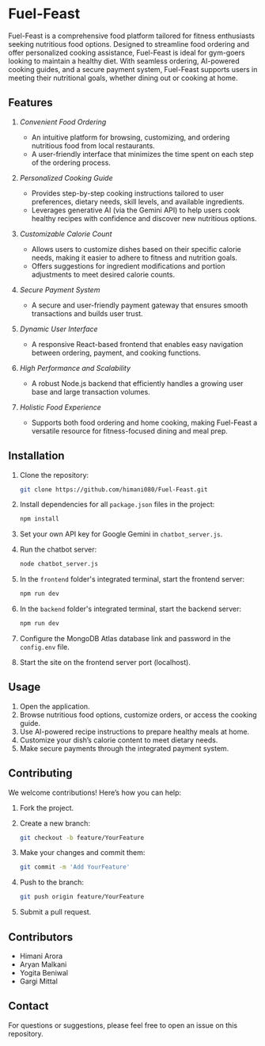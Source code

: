 # Fuel-Feast

Fuel-Feast is a comprehensive food platform tailored for fitness enthusiasts seeking nutritious food options. Designed to streamline food ordering and offer personalized cooking assistance, Fuel-Feast is ideal for gym-goers looking to maintain a healthy diet. With seamless ordering, AI-powered cooking guides, and a secure payment system, Fuel-Feast supports users in meeting their nutritional goals, whether dining out or cooking at home.

## Features

1. *Convenient Food Ordering*  
   - An intuitive platform for browsing, customizing, and ordering nutritious food from local restaurants.
   - A user-friendly interface that minimizes the time spent on each step of the ordering process.

2. *Personalized Cooking Guide*  
   - Provides step-by-step cooking instructions tailored to user preferences, dietary needs, skill levels, and available ingredients.
   - Leverages generative AI (via the Gemini API) to help users cook healthy recipes with confidence and discover new nutritious options.

3. *Customizable Calorie Count*  
   - Allows users to customize dishes based on their specific calorie needs, making it easier to adhere to fitness and nutrition goals.
   - Offers suggestions for ingredient modifications and portion adjustments to meet desired calorie counts.

4. *Secure Payment System*  
   - A secure and user-friendly payment gateway that ensures smooth transactions and builds user trust.

5. *Dynamic User Interface*  
   - A responsive React-based frontend that enables easy navigation between ordering, payment, and cooking functions.

6. *High Performance and Scalability*  
   - A robust Node.js backend that efficiently handles a growing user base and large transaction volumes.

7. *Holistic Food Experience*  
   - Supports both food ordering and home cooking, making Fuel-Feast a versatile resource for fitness-focused dining and meal prep.

## Installation

1. Clone the repository:

    ```bash
    git clone https://github.com/himani080/Fuel-Feast.git
    ```

2. Install dependencies for all `package.json` files in the project:

    ```bash
    npm install
    ```

3. Set your own API key for Google Gemini in `chatbot_server.js`.

4. Run the chatbot server:

    ```bash
    node chatbot_server.js
    ```

5. In the `frontend` folder's integrated terminal, start the frontend server:

    ```bash
    npm run dev
    ```

6. In the `backend` folder's integrated terminal, start the backend server:

    ```bash
    npm run dev
    ```

7. Configure the MongoDB Atlas database link and password in the `config.env` file.

8. Start the site on the frontend server port (localhost).

## Usage

1. Open the application.
2. Browse nutritious food options, customize orders, or access the cooking guide.
3. Use AI-powered recipe instructions to prepare healthy meals at home.
4. Customize your dish’s calorie content to meet dietary needs.
5. Make secure payments through the integrated payment system.

## Contributing

We welcome contributions! Here’s how you can help:

1. Fork the project.
2. Create a new branch:

    ```bash
    git checkout -b feature/YourFeature
    ```

3. Make your changes and commit them:

    ```bash
    git commit -m 'Add YourFeature'
    ```

4. Push to the branch:

    ```bash
    git push origin feature/YourFeature
    ```

5. Submit a pull request.

## Contributors

- Himani Arora
- Aryan Malkani
- Yogita Beniwal
- Gargi Mittal

## Contact

For questions or suggestions, please feel free to open an issue on this repository.
